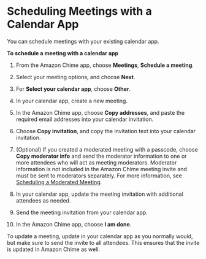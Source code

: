 # Scheduling Meetings with a Calendar App<a name="chime-scheduling-calendar-app"></a>

You can schedule meetings with your existing calendar app\.

**To schedule a meeting with a calendar app**

1. From the Amazon Chime app, choose **Meetings**, **Schedule a meeting**\.

1. Select your meeting options, and choose **Next**\.

1. For **Select your calendar app**, choose **Other**\.

1. In your calendar app, create a new meeting\.

1. In the Amazon Chime app, choose **Copy addresses**, and paste the required email addresses into your calendar invitation\.

1. Choose **Copy invitation**, and copy the invitation text into your calendar invitation\.

1. \(Optional\) If you created a moderated meeting with a passcode, choose **Copy moderator info** and send the moderator information to one or more attendees who will act as meeting moderators\. Moderator information is not included in the Amazon Chime meeting invite and must be sent to moderators separately\. For more information, see [Scheduling a Moderated Meeting](moderate-meeting.md)\.

1. In your calendar app, update the meeting invitation with additional attendees as needed\.

1. Send the meeting invitation from your calendar app\.

1. In the Amazon Chime app, choose **I am done**\.

To update a meeting, update in your calendar app as you normally would, but make sure to send the invite to all attendees\. This ensures that the invite is updated in Amazon Chime as well\.